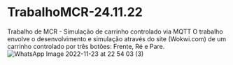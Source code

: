 # TrabalhoMCR-24.11.22
Trabalho de MCR - Simulação de carrinho controlado via MQTT
O trabalho envolve o desenvolvimento e simulação através do site (Wokwi.com) de um carrinho controlado por três botões: Frente, Ré e Pare.
![WhatsApp Image 2022-11-23 at 22 54 03 (3)](https://user-images.githubusercontent.com/118866041/203676662-bcf4136f-2fb0-4620-97c5-f7a1a6647664.jpeg)
